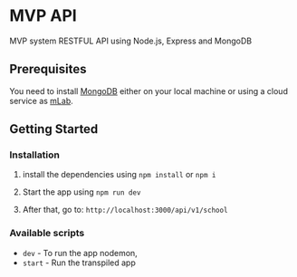 # MVP API
MVP system RESTFUL API using Node.js, Express and MongoDB

## Prerequisites

You need to install [MongoDB](https://docs.mongodb.com/manual/administration/install-community/) either on your local machine or using a cloud service as [mLab](https://mlab.com/).

## Getting Started

### Installation

1. install the dependencies using `npm install` or `npm i`

2. Start the app using `npm run dev`

3. After that, go to: `http://localhost:3000/api/v1/school`

### Available scripts

- `dev` - To run the app nodemon,
- `start` - Run the transpiled app

